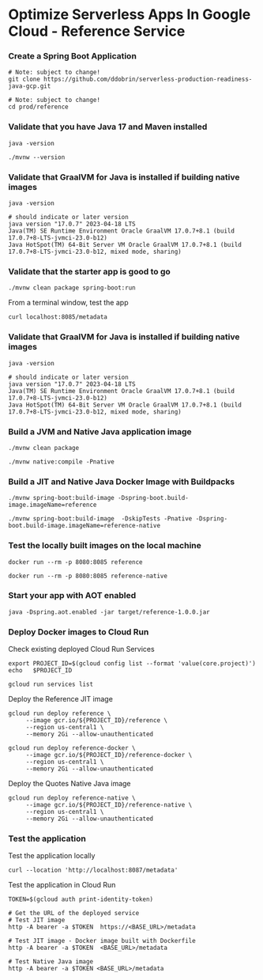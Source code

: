 # Optimize Serverless Apps In Google Cloud - Reference Service

### Create a Spring Boot Application

```
# Note: subject to change!
git clone https://github.com/ddobrin/serverless-production-readiness-java-gcp.git

# Note: subject to change!
cd prod/reference
```

### Validate that you have Java 17 and Maven installed
```shell
java -version

./mvnw --version
```
### Validate that GraalVM for Java is installed if building native images
```shell
java -version

# should indicate or later version
java version "17.0.7" 2023-04-18 LTS
Java(TM) SE Runtime Environment Oracle GraalVM 17.0.7+8.1 (build 17.0.7+8-LTS-jvmci-23.0-b12)
Java HotSpot(TM) 64-Bit Server VM Oracle GraalVM 17.0.7+8.1 (build 17.0.7+8-LTS-jvmci-23.0-b12, mixed mode, sharing)
```
### Validate that the starter app is good to go
```
./mvnw clean package spring-boot:run
```

From a terminal window, test the app
```
curl localhost:8085/metadata
```

### Validate that GraalVM for Java is installed if building native images
```shell
java -version

# should indicate or later version
java version "17.0.7" 2023-04-18 LTS
Java(TM) SE Runtime Environment Oracle GraalVM 17.0.7+8.1 (build 17.0.7+8-LTS-jvmci-23.0-b12)
Java HotSpot(TM) 64-Bit Server VM Oracle GraalVM 17.0.7+8.1 (build 17.0.7+8-LTS-jvmci-23.0-b12, mixed mode, sharing)
```
### Build a JVM and Native Java application image
```
./mvnw clean package 

./mvnw native:compile -Pnative
```

### Build a JIT and Native Java Docker Image with Buildpacks
```
./mvnw spring-boot:build-image -Dspring-boot.build-image.imageName=reference

./mvnw spring-boot:build-image  -DskipTests -Pnative -Dspring-boot.build-image.imageName=reference-native
```

### Test the locally built images on the local machine
```shell
docker run --rm -p 8080:8085 reference

docker run --rm -p 8080:8085 reference-native
```

### Start your app with AOT enabled
```shell
java -Dspring.aot.enabled -jar target/reference-1.0.0.jar
```

### Deploy Docker images to Cloud Run

Check existing deployed Cloud Run Services
```shell
export PROJECT_ID=$(gcloud config list --format 'value(core.project)')
echo   $PROJECT_ID

gcloud run services list
```

Deploy the Reference JIT image
```shell
gcloud run deploy reference \
     --image gcr.io/${PROJECT_ID}/reference \
     --region us-central1 \
     --memory 2Gi --allow-unauthenticated
     
gcloud run deploy reference-docker \
     --image gcr.io/${PROJECT_ID}/reference-docker \
     --region us-central1 \
     --memory 2Gi --allow-unauthenticated     
```

Deploy the Quotes Native Java image
```shell
gcloud run deploy reference-native \
     --image gcr.io/${PROJECT_ID}/reference-native \
     --region us-central1 \
     --memory 2Gi --allow-unauthenticated
```

### Test the application

Test the application locally
```shell
curl --location 'http://localhost:8087/metadata' 
```

Test the application in Cloud Run
```shell
TOKEN=$(gcloud auth print-identity-token)

# Get the URL of the deployed service
# Test JIT image
http -A bearer -a $TOKEN  https://<BASE_URL>/metadata

# Test JIT image - Docker image built with Dockerfile
http -A bearer -a $TOKEN  <BASE_URL>/metadata

# Test Native Java image
http -A bearer -a $TOKEN <BASE_URL>/metadata
```